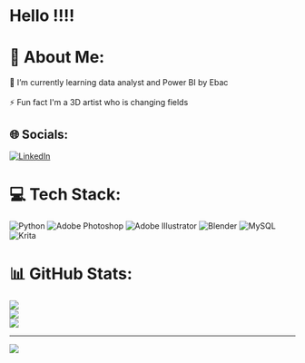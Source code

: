  # Hello !!!!

# 💫 About Me:
🌱 I’m currently learning data analyst and Power BI by Ebac<br><br>⚡ Fun fact I'm a 3D artist who is changing fields


## 🌐 Socials:
[![LinkedIn](https://img.shields.io/badge/LinkedIn-%230077B5.svg?logo=linkedin&logoColor=white)](https://linkedin.com/in/jonatan-santana3d) 

# 💻 Tech Stack:
![Python](https://img.shields.io/badge/python-3670A0?style=for-the-badge&logo=python&logoColor=ffdd54) ![Adobe Photoshop](https://img.shields.io/badge/adobephotoshop-%2331A8FF.svg?style=for-the-badge&logo=adobephotoshop&logoColor=white) ![Adobe Illustrator](https://img.shields.io/badge/adobeillustrator-%23FF9A00.svg?style=for-the-badge&logo=adobeillustrator&logoColor=white) ![Blender](https://img.shields.io/badge/blender-%23F5792A.svg?style=for-the-badge&logo=blender&logoColor=white) ![MySQL](https://img.shields.io/badge/mysql-%2300f.svg?style=for-the-badge&logo=mysql&logoColor=white) ![Krita](https://img.shields.io/badge/Krita-203759?style=for-the-badge&logo=krita&logoColor=EEF37B)
# 📊 GitHub Stats:
![](https://github-readme-stats.vercel.app/api?username=JonatanSantana3D&theme=merko&hide_border=false&include_all_commits=false&count_private=false)<br/>
![](https://github-readme-streak-stats.herokuapp.com/?user=JonatanSantana3D&theme=merko&hide_border=false)<br/>
![](https://github-readme-stats.vercel.app/api/top-langs/?username=JonatanSantana3D&theme=merko&hide_border=false&include_all_commits=false&count_private=false&layout=compact)

---
[![](https://visitcount.itsvg.in/api?id=JonatanSantana3D&icon=0&color=3)](https://visitcount.itsvg.in)

<!-- Proudly created with GPRM ( https://gprm.itsvg.in ) -->

